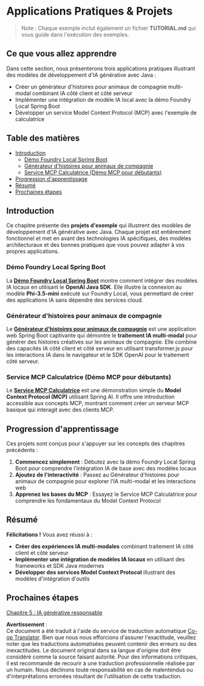 <!--
CO_OP_TRANSLATOR_METADATA:
{
  "original_hash": "139c227ef39d24287257d1aff6fc6973",
  "translation_date": "2025-07-25T08:40:25+00:00",
  "source_file": "04-PracticalSamples/README.md",
  "language_code": "fr"
}
-->
# Applications Pratiques & Projets

> Note : Chaque exemple inclut également un fichier **TUTORIAL.md** qui vous guide dans l'exécution des exemples.

## Ce que vous allez apprendre
Dans cette section, nous présenterons trois applications pratiques illustrant des modèles de développement d'IA générative avec Java :
- Créer un générateur d'histoires pour animaux de compagnie multi-modal combinant IA côté client et côté serveur
- Implémenter une intégration de modèle IA local avec la démo Foundry Local Spring Boot
- Développer un service Model Context Protocol (MCP) avec l'exemple de calculatrice

## Table des matières

- [Introduction](../../../04-PracticalSamples)
  - [Démo Foundry Local Spring Boot](../../../04-PracticalSamples)
  - [Générateur d'histoires pour animaux de compagnie](../../../04-PracticalSamples)
  - [Service MCP Calculatrice (Démo MCP pour débutants)](../../../04-PracticalSamples)
- [Progression d'apprentissage](../../../04-PracticalSamples)
- [Résumé](../../../04-PracticalSamples)
- [Prochaines étapes](../../../04-PracticalSamples)

## Introduction

Ce chapitre présente des **projets d'exemple** qui illustrent des modèles de développement d'IA générative avec Java. Chaque projet est entièrement fonctionnel et met en avant des technologies IA spécifiques, des modèles architecturaux et des bonnes pratiques que vous pouvez adapter à vos propres applications.

### Démo Foundry Local Spring Boot

La **[Démo Foundry Local Spring Boot](foundrylocal/README.md)** montre comment intégrer des modèles IA locaux en utilisant le **OpenAI Java SDK**. Elle illustre la connexion au modèle **Phi-3.5-mini** exécuté sur Foundry Local, vous permettant de créer des applications IA sans dépendre des services cloud.

### Générateur d'histoires pour animaux de compagnie

Le **[Générateur d'histoires pour animaux de compagnie](petstory/README.md)** est une application web Spring Boot captivante qui démontre le **traitement IA multi-modal** pour générer des histoires créatives sur les animaux de compagnie. Elle combine des capacités IA côté client et côté serveur en utilisant transformer.js pour les interactions IA dans le navigateur et le SDK OpenAI pour le traitement côté serveur.

### Service MCP Calculatrice (Démo MCP pour débutants)

Le **[Service MCP Calculatrice](mcp/calculator/README.md)** est une démonstration simple du **Model Context Protocol (MCP)** utilisant Spring AI. Il offre une introduction accessible aux concepts MCP, montrant comment créer un serveur MCP basique qui interagit avec des clients MCP.

## Progression d'apprentissage

Ces projets sont conçus pour s'appuyer sur les concepts des chapitres précédents :

1. **Commencez simplement** : Débutez avec la démo Foundry Local Spring Boot pour comprendre l'intégration IA de base avec des modèles locaux
2. **Ajoutez de l'interactivité** : Passez au Générateur d'histoires pour animaux de compagnie pour explorer l'IA multi-modal et les interactions web
3. **Apprenez les bases du MCP** : Essayez le Service MCP Calculatrice pour comprendre les fondamentaux du Model Context Protocol

## Résumé

**Félicitations !** Vous avez réussi à :

- **Créer des expériences IA multi-modales** combinant traitement IA côté client et côté serveur
- **Implémenter une intégration de modèles IA locaux** en utilisant des frameworks et SDK Java modernes
- **Développer des services Model Context Protocol** illustrant des modèles d'intégration d'outils

## Prochaines étapes

[Chapitre 5 : IA générative responsable](../05-ResponsibleGenAI/README.md)

**Avertissement** :  
Ce document a été traduit à l'aide du service de traduction automatique [Co-op Translator](https://github.com/Azure/co-op-translator). Bien que nous nous efforcions d'assurer l'exactitude, veuillez noter que les traductions automatisées peuvent contenir des erreurs ou des inexactitudes. Le document original dans sa langue d'origine doit être considéré comme la source faisant autorité. Pour des informations critiques, il est recommandé de recourir à une traduction professionnelle réalisée par un humain. Nous déclinons toute responsabilité en cas de malentendus ou d'interprétations erronées résultant de l'utilisation de cette traduction.
